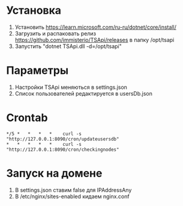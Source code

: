 # Установка
1. Установить https://learn.microsoft.com/ru-ru/dotnet/core/install/
2. Загрузить и распаковать релиз https://github.com/immisterio/TSApi/releases в папку /opt/tsapi
3. Запустить "dotnet TSApi.dll -d=/opt/tsapi"

# Параметры
1. Настройки TSApi меняються в settings.json
2. Список пользователей редактируется в usersDb.json

# Crontab
```
*/5 *   *   *   *    curl -s "http://127.0.0.1:8090/cron/updateusersdb"
*   *   *   *   *    curl -s "http://127.0.0.1:8090/cron/checkingnodes"
```

# Запуск на домене
1. В settings.json ставим false для IPAddressAny
2. В /etc/nginx/sites-enabled кидаем nginx.conf

